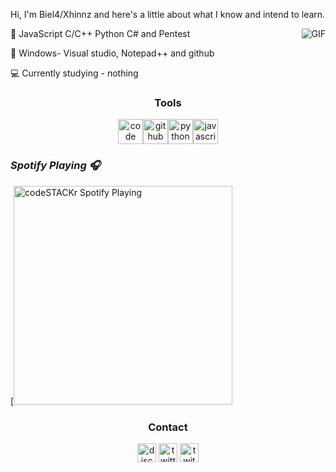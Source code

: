 Hi, I'm Biel4/Xhinnz and here's a little about what I know and intend to learn.

<img align="right" alt="GIF" src="https://cdn.discordapp.com/attachments/785315009449951232/785328332362874908/a_28b3ebb7f0a321dc1ef600e33120b7c3.gif" />

💼 JavaScript C/C++ Python C# and Pentest

💼 Windows- Visual studio, Notepad++ and github

💻 Currently studying - nothing
 

<h3 align="center">Tools</h3>
<p align="center"><img src="https://simpleicons.org/icons/visualstudiocode.svg" title="Visual Studio Code" alt="code" width="40" height="40"/><img src="https://simpleicons.org/icons/github.svg" title="GitHub" alt="github" width="40" height="40"/><img src="https://simpleicons.org/icons/python.svg" title="Python" alt="python" width="40" height="40"/><img src="https://simpleicons.org/icons/javascript.svg" title="JavaScript" alt="javascript" width="40" height="40"/></p>


### *Spotify Playing :headphones:*

[<img src="https://now-playing-codeSTACKr.vercel.app/api/spotify-playing" alt="codeSTACKr Spotify Playing" width="350" />

<h3 align="center">Contact</h3>
<p align="center">
<a href="/" target="blank"><img align="center" src="https://simpleicons.org/icons/discord.svg" alt="discord" height="30" width="30"/></a>
<a href="https://twitter.com/th1nkangel" target="blank"><img align="center" src="https://simpleicons.org/icons/twitter.svg" alt="twitter" height="30" width="30"/></a>
<a href="https://twitch.tv/biel4" target="blank"><img align="center" src="https://simpleicons.org/icons/twitch.svg" alt="twitch" height="30" width="30"/></a>
</p>
